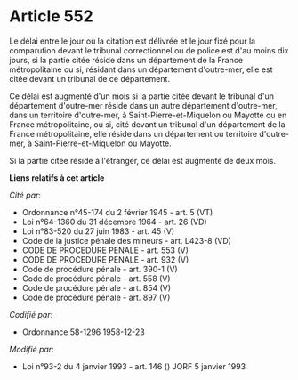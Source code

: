 # Article 552

Le délai entre le jour où la citation est délivrée et le jour fixé pour la comparution devant le tribunal correctionnel ou de
police est d'au moins dix jours, si la partie citée réside dans un département de la France métropolitaine ou si, résidant
dans un département d'outre-mer, elle est citée devant un tribunal de ce département.

Ce délai est augmenté d'un mois si la partie citée devant le tribunal d'un département d'outre-mer réside dans un autre
département d'outre-mer, dans un territoire d'outre-mer, à Saint-Pierre-et-Miquelon ou Mayotte ou en France métropolitaine,
ou si, cité devant un tribunal d'un département de la France métropolitaine, elle réside dans un département ou territoire
d'outre-mer, à Saint-Pierre-et-Miquelon ou Mayotte.

Si la partie citée réside à l'étranger, ce délai est augmenté de deux mois.

**Liens relatifs à cet article**

_Cité par_:

  - Ordonnance n°45-174 du 2 février 1945 - art. 5 (VT)
  - Loi n°64-1360 du 31 décembre 1964 - art. 26 (VD)
  - Loi n°83-520 du 27 juin 1983 - art. 45 (V)
  - Code de la justice pénale des mineurs - art. L423-8 (VD)
  - CODE DE PROCEDURE PENALE - art. 553 (V)
  - CODE DE PROCEDURE PENALE - art. 932 (V)
  - Code de procédure pénale - art. 390-1 (V)
  - Code de procédure pénale - art. 558 (V)
  - Code de procédure pénale - art. 854 (V)
  - Code de procédure pénale - art. 897 (V)

_Codifié par_:

  - Ordonnance 58-1296 1958-12-23

_Modifié par_:

  - Loi n°93-2 du 4 janvier 1993 - art. 146 () JORF 5 janvier 1993
